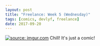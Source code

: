 ```yaml
---
layout: post
title: "Freelance: Week 5 (Wednesday)"
tags: [comics, devlyf, freelance]
date: 2017-09-20
---
```

<!-- #15 -->
[![](https://i.imgur.com/CZc8Bnj.jpeg "source: imgur.com")](https://i.imgur.com/CZc8Bnj.jpeg)
Chill! It's just a comic!
